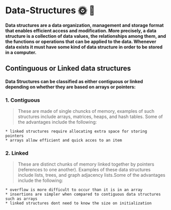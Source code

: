 # Data-Structures :sun_with_face: :new_moon_with_face:                                      

#### Data structures are a data organization, management and storage format that enables efficient access and modification. More precisely, a data structure is a collection of data values, the relationships among them, and the functions or operations that can be applied to the data. Whenever data exists it must have some kind of data structure in order to be stored in a computer.

## Continguous or Linked data structures

#### Data Structures can be classified as either contiguous or linked depending on whether they are based on arrays or pointers:

### 1. Contiguous
> These are made of single chuncks of memory, examples of such structures include arrays, matrices, heaps, and hash tables. Some of the advantages include the following:

    * linked structures require allocating extra space for storing pointers
    * arrays allow efficient and quick acces to an item 

### 2. Linked
> These are distinct chunks of memory linked together by pointers (references to one another). Examples of these data structures include lists, trees, and graph adjacency lists.Some of the advantages include the following:

    * overflow is more difficult to occur than it is in an array
    * insertions are simpler when compared to contiguous data structures such as arrays
    * linked structures dont need to know the size on initialization 


